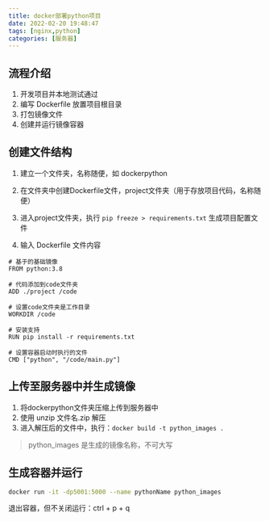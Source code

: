```yaml
---
title: docker部署python项目
date: 2022-02-20 19:48:47
tags: [nginx,python]
categories: [服务器]
---
```


## 流程介绍

1. 开发项目并本地测试通过
2. 编写 Dockerfile 放置项目根目录
3. 打包镜像文件
4. 创建并运行镜像容器

## 创建文件结构

1. 建立一个文件夹，名称随便，如 dockerpython
2. 在文件夹中创建Dockerfile文件，project文件夹（用于存放项目代码，名称随便）
3. 进入project文件夹，执行 `pip freeze > requirements.txt` 生成项目配置文件

4. 输入 Dockerfile 文件内容

```
# 基于的基础镜像
FROM python:3.8

# 代码添加到code文件夹
ADD ./project /code   

# 设置code文件夹是工作目录
WORKDIR /code

# 安装支持
RUN pip install -r requirements.txt

# 设置容器启动时执行的文件
CMD ["python", "/code/main.py"]
```

## 上传至服务器中并生成镜像

1. 将dockerpython文件夹压缩上传到服务器中
2. 使用 unzip 文件名.zip 解压
3. 进入解压后的文件中，执行：`docker build -t python_images .`

> python_images 是生成的镜像名称，不可大写

## 生成容器并运行

```bash
docker run -it -dp5001:5000 --name pythonName python_images
```

退出容器，但不关闭运行：ctrl + p + q

